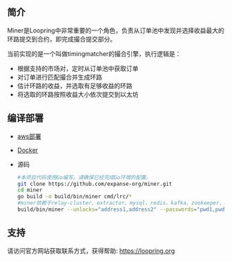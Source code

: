 ## 简介
Miner是Loopring中非常重要的一个角色，负责从订单池中发现并选择收益最大的环路提交到合约，即完成撮合提交部分。

当前实现的是一个叫做timingmatcher的撮合引擎，执行逻辑是：
* 根据支持的市场对，定时从订单池中获取订单
* 对订单进行匹配撮合并生成环路
* 估计环路的收益，并选取有足够收益的环路
* 将选取的环路按照收益大小依次提交到以太坊

## 编译部署
* [aws部署](https://loopring.github.io/relay-cluster/deploy/deploy_index_cn.html#%E6%9C%8D%E5%8A%A1)
* [Docker](https://loopring.github.io/miner/docker_chinese.html)
* 源码
    
    ```bash
    #本项目代码使用Go编写，请确保已经完成Go环境的配置。
    git clone https://github.com/expanse-org/miner.git
    cd miner
    go build -o build/bin/miner cmd/lrc/*
    #miner依赖于relay-cluster、extractor、mysql、redis、kafka、zookeeper、eth节点等
    build/bin/miner --unlocks="address1,address2" --passwords="pwd1,pwd2" --config=miner.toml
    ```

## 支持
请访问官方网站获取联系方式，获得帮助: https://loopring.org